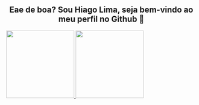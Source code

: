 <div  style="display:block;text-align:center"><h2>Eae de boa? Sou Hiago Lima, seja bem-vindo ao meu perfil no Github 🐳</h2></div>
<div>
  <a href = "https://github.com/HiagoLima01">
    <img height = "180em" src = "https://github-readme-stats.vercel.app/api?username=HiagoLima01&show_icons=true&theme=monokai">
    <img height = "180em" src = "https://github-readme-stats.vercel.app/api/top-langs/?username=HiagoLima01&layout=compact&theme=monokai">
</div>
<!--
**HiagoLima01/HiagoLima01** is a ✨ _special_ ✨ repository because its `README.md` (this file) appears on your GitHub profile.

Here are some ideas to get you started:

- 🔭 I’m currently working on ...
- 🌱 I’m currently learning ...
- 👯 I’m looking to collaborate on ...
- 🤔 I’m looking for help with ...
- 💬 Ask me about ...
- 📫 How to reach me: ...
- 😄 Pronouns: ...
- ⚡ Fun fact: ...
-->
